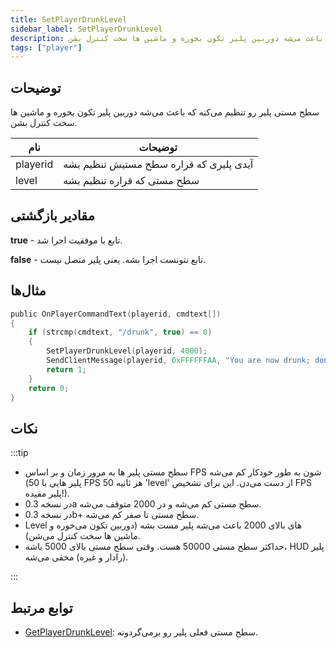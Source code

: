 ```yaml
---
title: SetPlayerDrunkLevel
sidebar_label: SetPlayerDrunkLevel
description: سطح مستی پلیر رو تنظیم می‌کنه که باعث می‌شه دوربین پلیر تکون بخوره و ماشین ها سخت کنترل بشن.
tags: ["player"]
---
```


## توضیحات

سطح مستی پلیر رو تنظیم می‌کنه که باعث می‌شه دوربین پلیر تکون بخوره و ماشین ها سخت کنترل بشن.

| نام      | توضیحات                              |
| -------- | ------------------------------------ |
| playerid | آیدی پلیری که قراره سطح مستیش تنظیم بشه |
| level    | سطح مستی که قراره تنظیم بشه           |

## مقادیر بازگشتی

**true** - تابع با موفقیت اجرا شد.

**false** - تابع نتونست اجرا بشه. یعنی پلیر متصل نیست.

## مثال‌ها

```c
public OnPlayerCommandText(playerid, cmdtext[])
{
    if (strcmp(cmdtext, "/drunk", true) == 0)
    {
        SetPlayerDrunkLevel(playerid, 4000);
        SendClientMessage(playerid, 0xFFFFFFAA, "You are now drunk; don't drink and drive!");
        return 1;
    }
    return 0;
}
```

## نکات

:::tip

- سطح مستی پلیر ها به مرور زمان و بر اساس FPS شون به طور خودکار کم می‌شه (پلیر هایی با 50 FPS هر ثانیه 50 'level' از دست می‌دن. این برای تشخیص FPS پلیر مفیده!).
- در نسخه 0.3a سطح مستی کم می‌شه و در 2000 متوقف می‌شه.
- در نسخه 0.3b+ سطح مستی تا صفر کم می‌شه.
- Level های بالای 2000 باعث می‌شه پلیر مست بشه (دوربین تکون می‌خوره و ماشین ها سخت کنترل می‌شن).
- حداکثر سطح مستی 50000 هست. وقتی سطح مستی بالای 5000 باشه، HUD پلیر (رادار و غیره) مخفی می‌شه.

:::

## توابع مرتبط

- [GetPlayerDrunkLevel](GetPlayerDrunkLevel): سطح مستی فعلی پلیر رو برمی‌گردونه.